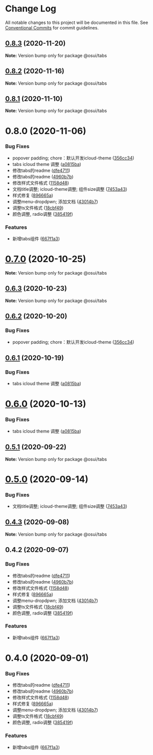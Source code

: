 # Change Log

All notable changes to this project will be documented in this file.
See [Conventional Commits](https://conventionalcommits.org) for commit guidelines.

## [0.8.3](https://gitee.com/yuxuanhuo/osui/tree/master/compare/@osui/tabs@0.8.2...@osui/tabs@0.8.3) (2020-11-20)

**Note:** Version bump only for package @osui/tabs





## [0.8.2](https://gitee.com/yuxuanhuo/osui/tree/master/compare/@osui/tabs@0.8.1...@osui/tabs@0.8.2) (2020-11-16)

**Note:** Version bump only for package @osui/tabs





## [0.8.1](https://gitee.com/yuxuanhuo/osui/tree/master/compare/@osui/tabs@0.6.3...@osui/tabs@0.8.1) (2020-11-10)

**Note:** Version bump only for package @osui/tabs





# 0.8.0 (2020-11-06)


### Bug Fixes

* popover padding; chore：默认开发icloud-theme ([356cc34](https://gitee.com/yuxuanhuo/osui/tree/master/commits/356cc34992918ffb6c3d30283b2810fed8e18e79))
* tabs icloud theme 调整 ([a0815ba](https://gitee.com/yuxuanhuo/osui/tree/master/commits/a0815baa516af2c799ad982538868ec6fed88d9c))
* 修改tabs的readme ([dfe4711](https://gitee.com/yuxuanhuo/osui/tree/master/commits/dfe471115308df6e861bf349d0b46774393cb3be))
* 修改tabs的readme ([4960b7b](https://gitee.com/yuxuanhuo/osui/tree/master/commits/4960b7b91b63d11366dcd679f89519ff33835df4))
* 修改样式文件格式 ([1158d48](https://gitee.com/yuxuanhuo/osui/tree/master/commits/1158d48243b77dac6883241a739415f9d638b458))
* 文档title调整; icloud-theme调整; 组件size调整 ([7453a43](https://gitee.com/yuxuanhuo/osui/tree/master/commits/7453a437fb419db875709b32f934ba9e3454f895))
* 样式修复 ([896665a](https://gitee.com/yuxuanhuo/osui/tree/master/commits/896665a45f52be9a2896157f20125f8a77809e34))
* 调整menu-dropdpwn; 添加文档 ([43014b7](https://gitee.com/yuxuanhuo/osui/tree/master/commits/43014b7b6e860729398cd8ead30cd47953b76af7))
* 调整ts文件格式 ([18cbf49](https://gitee.com/yuxuanhuo/osui/tree/master/commits/18cbf499872572fcc3ed22c581691d4772d72759))
* 颜色调整, radio调整 ([385419f](https://gitee.com/yuxuanhuo/osui/tree/master/commits/385419f7bad6483fcef158f6afce33b846d084b9))


### Features

* 新增tabs组件 ([667f1a3](https://gitee.com/yuxuanhuo/osui/tree/master/commits/667f1a3d9475c95d4f63db0052e0c9c744bf5f05))





# [0.7.0](https://gitee.com/yuxuanhuo/osui/tree/master/compare/@osui/tabs@0.6.3...@osui/tabs@0.7.0) (2020-10-25)

**Note:** Version bump only for package @osui/tabs





## [0.6.3](https://gitee.com/yuxuanhuo/osui/tree/master/compare/@osui/tabs@0.6.2...@osui/tabs@0.6.3) (2020-10-23)

**Note:** Version bump only for package @osui/tabs





## [0.6.2](https://gitee.com/yuxuanhuo/osui/tree/master/compare/@osui/tabs@0.6.1...@osui/tabs@0.6.2) (2020-10-20)


### Bug Fixes

* popover padding; chore：默认开发icloud-theme ([356cc34](https://gitee.com/yuxuanhuo/osui/tree/master/commits/356cc34992918ffb6c3d30283b2810fed8e18e79))





## [0.6.1](https://gitee.com/yuxuanhuo/osui/tree/master/compare/@osui/tabs@0.5.1...@osui/tabs@0.6.1) (2020-10-19)


### Bug Fixes

* tabs icloud theme 调整 ([a0815ba](https://gitee.com/yuxuanhuo/osui/tree/master/commits/a0815baa516af2c799ad982538868ec6fed88d9c))





# [0.6.0](https://gitee.com/yuxuanhuo/osui/tree/master/compare/@osui/tabs@0.5.1...@osui/tabs@0.6.0) (2020-10-13)


### Bug Fixes

* tabs icloud theme 调整 ([a0815ba](https://gitee.com/yuxuanhuo/osui/tree/master/commits/a0815baa516af2c799ad982538868ec6fed88d9c))





## [0.5.1](https://gitee.com/yuxuanhuo/osui/tree/master/compare/@osui/tabs@0.5.0...@osui/tabs@0.5.1) (2020-09-22)

**Note:** Version bump only for package @osui/tabs





# [0.5.0](https://gitee.com/yuxuanhuo/osui/tree/master/compare/@osui/tabs@0.4.3...@osui/tabs@0.5.0) (2020-09-14)


### Bug Fixes

* 文档title调整; icloud-theme调整; 组件size调整 ([7453a43](https://gitee.com/yuxuanhuo/osui/tree/master/commits/7453a437fb419db875709b32f934ba9e3454f895))





## [0.4.3](https://gitee.com/yuxuanhuo/osui/tree/master/compare/@osui/tabs@0.4.2...@osui/tabs@0.4.3) (2020-09-08)

**Note:** Version bump only for package @osui/tabs





## 0.4.2 (2020-09-07)


### Bug Fixes

* 修改tabs的readme ([dfe4711](https://gitee.com/yuxuanhuo/osui/tree/master/commits/dfe471115308df6e861bf349d0b46774393cb3be))
* 修改tabs的readme ([4960b7b](https://gitee.com/yuxuanhuo/osui/tree/master/commits/4960b7b91b63d11366dcd679f89519ff33835df4))
* 修改样式文件格式 ([1158d48](https://gitee.com/yuxuanhuo/osui/tree/master/commits/1158d48243b77dac6883241a739415f9d638b458))
* 样式修复 ([896665a](https://gitee.com/yuxuanhuo/osui/tree/master/commits/896665a45f52be9a2896157f20125f8a77809e34))
* 调整menu-dropdpwn; 添加文档 ([43014b7](https://gitee.com/yuxuanhuo/osui/tree/master/commits/43014b7b6e860729398cd8ead30cd47953b76af7))
* 调整ts文件格式 ([18cbf49](https://gitee.com/yuxuanhuo/osui/tree/master/commits/18cbf499872572fcc3ed22c581691d4772d72759))
* 颜色调整, radio调整 ([385419f](https://gitee.com/yuxuanhuo/osui/tree/master/commits/385419f7bad6483fcef158f6afce33b846d084b9))


### Features

* 新增tabs组件 ([667f1a3](https://gitee.com/yuxuanhuo/osui/tree/master/commits/667f1a3d9475c95d4f63db0052e0c9c744bf5f05))





# 0.4.0 (2020-09-01)


### Bug Fixes

* 修改tabs的readme ([dfe4711](https://gitee.com/yuxuanhuo/osui/tree/master/commits/dfe471115308df6e861bf349d0b46774393cb3be))
* 修改tabs的readme ([4960b7b](https://gitee.com/yuxuanhuo/osui/tree/master/commits/4960b7b91b63d11366dcd679f89519ff33835df4))
* 修改样式文件格式 ([1158d48](https://gitee.com/yuxuanhuo/osui/tree/master/commits/1158d48243b77dac6883241a739415f9d638b458))
* 样式修复 ([896665a](https://gitee.com/yuxuanhuo/osui/tree/master/commits/896665a45f52be9a2896157f20125f8a77809e34))
* 调整menu-dropdpwn; 添加文档 ([43014b7](https://gitee.com/yuxuanhuo/osui/tree/master/commits/43014b7b6e860729398cd8ead30cd47953b76af7))
* 调整ts文件格式 ([18cbf49](https://gitee.com/yuxuanhuo/osui/tree/master/commits/18cbf499872572fcc3ed22c581691d4772d72759))
* 颜色调整, radio调整 ([385419f](https://gitee.com/yuxuanhuo/osui/tree/master/commits/385419f7bad6483fcef158f6afce33b846d084b9))


### Features

* 新增tabs组件 ([667f1a3](https://gitee.com/yuxuanhuo/osui/tree/master/commits/667f1a3d9475c95d4f63db0052e0c9c744bf5f05))
